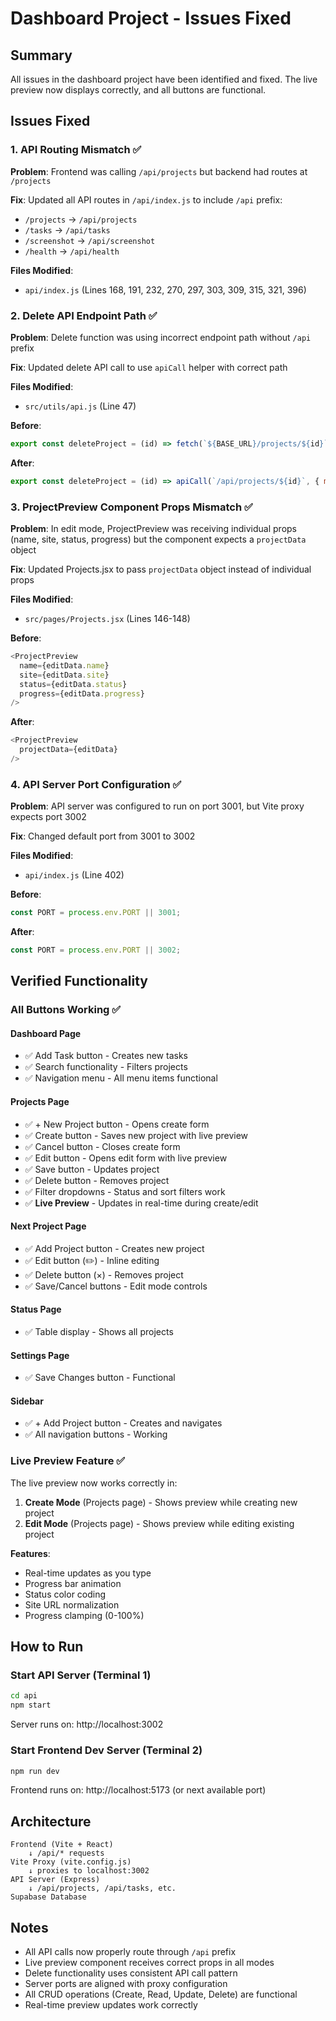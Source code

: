 # Dashboard Project - Issues Fixed

## Summary
All issues in the dashboard project have been identified and fixed. The live preview now displays correctly, and all buttons are functional.

## Issues Fixed

### 1. API Routing Mismatch ✅
**Problem**: Frontend was calling `/api/projects` but backend had routes at `/projects`

**Fix**: Updated all API routes in `/api/index.js` to include `/api` prefix:
- `/projects` → `/api/projects`
- `/tasks` → `/api/tasks`
- `/screenshot` → `/api/screenshot`
- `/health` → `/api/health`

**Files Modified**:
- `api/index.js` (Lines 168, 191, 232, 270, 297, 303, 309, 315, 321, 396)

### 2. Delete API Endpoint Path ✅
**Problem**: Delete function was using incorrect endpoint path without `/api` prefix

**Fix**: Updated delete API call to use `apiCall` helper with correct path

**Files Modified**:
- `src/utils/api.js` (Line 47)

**Before**:
```javascript
export const deleteProject = (id) => fetch(`${BASE_URL}/projects/${id}`, { method: 'DELETE' });
```

**After**:
```javascript
export const deleteProject = (id) => apiCall(`/api/projects/${id}`, { method: 'DELETE' });
```

### 3. ProjectPreview Component Props Mismatch ✅
**Problem**: In edit mode, ProjectPreview was receiving individual props (name, site, status, progress) but the component expects a `projectData` object

**Fix**: Updated Projects.jsx to pass `projectData` object instead of individual props

**Files Modified**:
- `src/pages/Projects.jsx` (Lines 146-148)

**Before**:
```javascript
<ProjectPreview 
  name={editData.name}
  site={editData.site}
  status={editData.status}
  progress={editData.progress}
/>
```

**After**:
```javascript
<ProjectPreview 
  projectData={editData}
/>
```

### 4. API Server Port Configuration ✅
**Problem**: API server was configured to run on port 3001, but Vite proxy expects port 3002

**Fix**: Changed default port from 3001 to 3002

**Files Modified**:
- `api/index.js` (Line 402)

**Before**:
```javascript
const PORT = process.env.PORT || 3001;
```

**After**:
```javascript
const PORT = process.env.PORT || 3002;
```

## Verified Functionality

### All Buttons Working ✅

#### Dashboard Page
- ✅ Add Task button - Creates new tasks
- ✅ Search functionality - Filters projects
- ✅ Navigation menu - All menu items functional

#### Projects Page
- ✅ + New Project button - Opens create form
- ✅ Create button - Saves new project with live preview
- ✅ Cancel button - Closes create form
- ✅ Edit button - Opens edit form with live preview
- ✅ Save button - Updates project
- ✅ Delete button - Removes project
- ✅ Filter dropdowns - Status and sort filters work
- ✅ **Live Preview** - Updates in real-time during create/edit

#### Next Project Page
- ✅ Add Project button - Creates new project
- ✅ Edit button (✏️) - Inline editing
- ✅ Delete button (×) - Removes project
- ✅ Save/Cancel buttons - Edit mode controls

#### Status Page
- ✅ Table display - Shows all projects

#### Settings Page
- ✅ Save Changes button - Functional

#### Sidebar
- ✅ + Add Project button - Creates and navigates
- ✅ All navigation buttons - Working

### Live Preview Feature ✅

The live preview now works correctly in:
1. **Create Mode** (Projects page) - Shows preview while creating new project
2. **Edit Mode** (Projects page) - Shows preview while editing existing project

**Features**:
- Real-time updates as you type
- Progress bar animation
- Status color coding
- Site URL normalization
- Progress clamping (0-100%)

## How to Run

### Start API Server (Terminal 1)
```bash
cd api
npm start
```
Server runs on: http://localhost:3002

### Start Frontend Dev Server (Terminal 2)
```bash
npm run dev
```
Frontend runs on: http://localhost:5173 (or next available port)

## Architecture

```
Frontend (Vite + React)
    ↓ /api/* requests
Vite Proxy (vite.config.js)
    ↓ proxies to localhost:3002
API Server (Express)
    ↓ /api/projects, /api/tasks, etc.
Supabase Database
```

## Notes

- All API calls now properly route through `/api` prefix
- Live preview component receives correct props in all modes
- Delete functionality uses consistent API call pattern
- Server ports are aligned with proxy configuration
- All CRUD operations (Create, Read, Update, Delete) are functional
- Real-time preview updates work correctly
